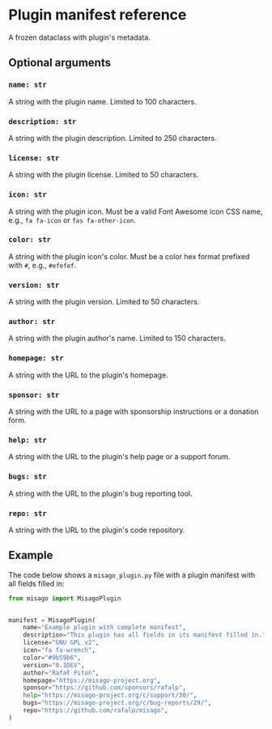 # Plugin manifest reference

A frozen dataclass with plugin's metadata.


## Optional arguments

### `name: str`

A string with the plugin name. Limited to 100 characters.


### `description: str`

A string with the plugin description. Limited to 250 characters.


### `license: str`

A string with the plugin license. Limited to 50 characters.


### `icon: str`

A string with the plugin icon. Must be a valid Font Awesome icon CSS name, e.g., `fa fa-icon` or `fas fa-other-icon`.


### `color: str`

A string with the plugin icon's color. Must be a color hex format prefixed with `#`, e.g., `#efefef`.


### `version: str`

A string with the plugin version. Limited to 50 characters.


### `author: str`

A string with the plugin author's name. Limited to 150 characters.


### `homepage: str`

A string with the URL to the plugin's homepage.


### `sponsor: str`

A string with the URL to a page with sponsorship instructions or a donation form.


### `help: str`

A string with the URL to the plugin's help page or a support forum.


### `bugs: str`

A string with the URL to the plugin's bug reporting tool.


### `repo: str`

A string with the URL to the plugin's code repository.


## Example

The code below shows a `misago_plugin.py` file with a plugin manifest with all fields filled in:

```python
from misago import MisagoPlugin


manifest = MisagoPlugin(
    name="Example plugin with complete manifest",
    description="This plugin has all fields in its manifest filled in.",
    license="GNU GPL v2",
    icon="fa fa-wrench",
    color="#9b59b6",
    version="0.1DEV",
    author="Rafał Pitoń",
    homepage="https://misago-project.org",
    sponsor="https://github.com/sponsors/rafalp",
    help="https://misago-project.org/c/support/30/",
    bugs="https://misago-project.org/c/bug-reports/29/",
    repo="https://github.com/rafalp/misago",
)
```